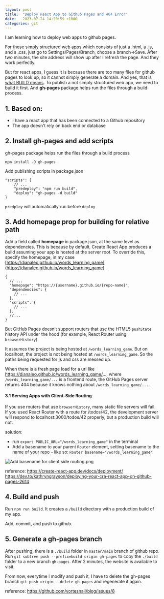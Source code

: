 ```yaml
---
layout: post
title:  "Deploy React App to Github Pages and 404 Error"
date:   2023-07-24 14:20:59 +1000
categories: git
---
```

I am learning how to deploy web apps to github pages.

For those simply structured web apps which consists of just a .html, a .js, and a .css, just go to Settings/Pages/Branch, choose a branch->Save. After two minutes, the site address will show up after I refresh the page. And they work perfectly.

But for react apps, I guess it is because there are too many files for github pages to look up, so it cannot simply generate a domain. And yes, that is [what BUILD means](https://www.freecodecamp.org/chinese/news/making-sense-of-front-end-build-tools/). To publish a not simply structured web app, we need to build it first. And **gh-pages** package helps run the files through a build process.

## 1. Based on:
- I have a react app that has been connected to a Github repository
- The app doesn't rely on back end or database

## 2. Install gh-pages and add scripts
gh-pages package helps run the files through a build process
```
npm install -D gh-pages
```
Add publishing scripts in package.json
```
"scripts": {
	// ...
	"predeploy": "npm run build",
	"deploy": "gh-pages -d build"
}
```
```predploy``` will automatically run before ```deploy```

## 3. Add homepage prop for building for relative path
Add a field called **homepage** in package.json, at the same level as dependencies. 
This is because by default, Create React App produces a build assuming your app is hosted at the server root. To override this, specify the homepage, in my case [https://dianaleo.github.io/words_learning_game](https://dianaleo.github.io/words_learning_game) .
```
{
  // ...
  "homepage": "https://{username}.github.io/{repo-name}",
  "dependencies": {
    // ...
  },
  "scripts": {
    // ...
  },
  //...
}
```
But GitHub Pages doesn’t support routers that use the HTML5 ```pushState``` history API under the hood (for example, React Router using ```browserHistory```).

It assumes the project is being hosted at ```/words_learning_game```. But on localhost, the project is not being hosted at ```/words_learning_game```. So the paths being requested for js and css are messed up.

When there is a fresh page load for a url like https://dianaleo.github.io/words_learning_game/..., where ```/words_learning_game/...``` is a frontend route, the GitHub Pages server returns 404 because it knows nothing about ```/words_learning_game/...```.

#### 3.1 Serving Apps with Client-Side Routing
If you use routers that use ```browserHistory```, many static file servers will fail. If you used React Router with a route for /todos/42, the development server will respond to localhost:3000/todos/42 properly, but a production build will not.

solution: 
- run ```export PUBLIC_URL="/words_learning_game"``` in the terminal
- Add a basename to your parent ```Router``` element, setting basename to the name of your repo – like so: ```Router basename="/words_learning_game"```

![Add basename for client side routing.png](/dianaleo.github.io/assets/images/25-07-2023/Add-basename-for-client-side-routing.png)

reference:
https://create-react-app.dev/docs/deployment/
https://dev.to/kathryngrayson/deploying-your-cra-react-app-on-github-pages-2614

## 4. Build and push
Run ``` npm run build ```. 
It creates a ``` /build ``` directory with a production build of my app.

Add, commit, and push to github.

## 5. Generate a gh-pages branch
After pushing, there is a ```./build``` folder in ```master/main``` branch of github repo.
Run ```git subtree push --prefix=build origin gh-pages```
to copy the ```./build``` folder to a new branch ```gh-pages```.
After 2 minutes, the website is available to visit.

From now, everytime I modify and push it, I have to delete the gh-pages branch
```git push origin --delete gh-pages```
and regenerate it again.

reference:
https://github.com/vortesnail/blog/issues/8

